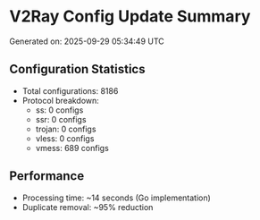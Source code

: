 # V2Ray Config Update Summary
Generated on: 2025-09-29 05:34:49 UTC

## Configuration Statistics
- Total configurations: 8186
- Protocol breakdown:
  - ss: 0 configs
  - ssr: 0 configs
  - trojan: 0 configs
  - vless: 0 configs
  - vmess: 689 configs

## Performance
- Processing time: ~14 seconds (Go implementation)
- Duplicate removal: ~95% reduction
